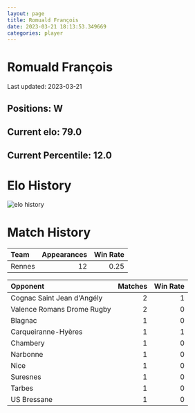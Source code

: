 ```yaml
---  
layout: page  
title: Romuald François  
date: 2023-03-21 18:13:53.349669  
categories: player  
---
```

# Romuald François


Last updated: 2023-03-21
## Positions: W

## Current elo: 79.0

## Current Percentile: 12.0

# Elo History


![elo history](history_RomualdFrançois.png)
# Match History


| Team   |   Appearances |   Win Rate |
|:-------|--------------:|-----------:|
| Rennes |            12 |       0.25 |

| Opponent                   |   Matches |   Win Rate |
|:---------------------------|----------:|-----------:|
| Cognac Saint Jean d'Angély |         2 |          1 |
| Valence Romans Drome Rugby |         2 |          0 |
| Blagnac                    |         1 |          0 |
| Carqueiranne-Hyères        |         1 |          1 |
| Chambery                   |         1 |          0 |
| Narbonne                   |         1 |          0 |
| Nice                       |         1 |          0 |
| Suresnes                   |         1 |          0 |
| Tarbes                     |         1 |          0 |
| US Bressane                |         1 |          0 |